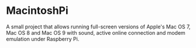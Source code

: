 # MacintoshPi
A small project that allows running full-screen versions of Apple's Mac OS 7, Mac OS 8 and Mac OS 9 with sound, active online connection and modem emulation under Raspberry Pi.

